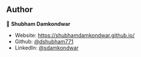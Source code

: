 ## Author

👤 **Shubham Damkondwar**

- Website: https://shubhamdamkondwar.github.io/
- Github: [@dshubham771](https://github.com/dshubham771)
- LinkedIn: [@sdamkondwar](https://www.linkedin.com/in/sdamkondwar/)

